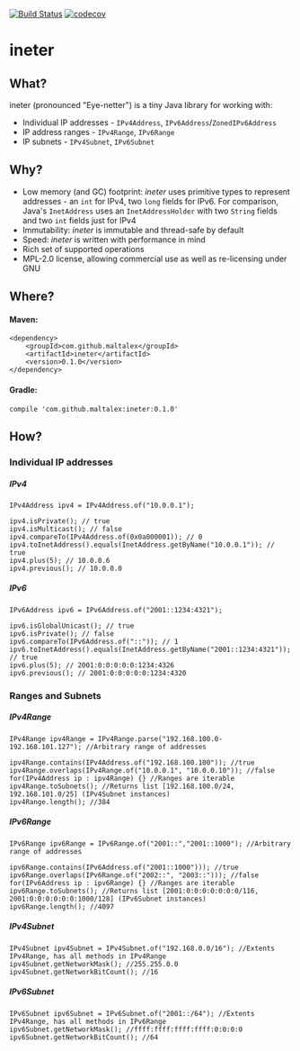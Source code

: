 [![Build Status](https://travis-ci.org/maltalex/ineter.svg?branch=master)](https://travis-ci.org/maltalex/ineter)
[![codecov](https://codecov.io/gh/maltalex/ineter/branch/master/graph/badge.svg)](https://codecov.io/gh/maltalex/ineter)

# ineter

## What?

ineter (pronounced "Eye-netter") is a tiny Java library for working with:
- Individual IP addresses - `IPv4Address`, `IPv6Address`/`ZonedIPv6Address`
- IP address ranges - `IPv4Range`, `IPv6Range`
- IP subnets - `IPv4Subnet`, `IPv6Subnet`

## Why?

- Low memory (and GC) footprint: *ineter* uses primitive types to represent addresses - an `int` for IPv4, two `long` fields for IPv6. For comparison, Java's `InetAddress` uses an `InetAddressHolder` with two `String` fields and two `int` fields just for IPv4
- Immutability: *ineter* is immutable and thread-safe by default
- Speed: *ineter* is written with performance in mind
- Rich set of supported operations
- MPL-2.0 license, allowing commercial use as well as re-licensing under GNU

## Where?
	
#### Maven:

	<dependency>
    	<groupId>com.github.maltalex</groupId>
    	<artifactId>ineter</artifactId>
    	<version>0.1.0</version>
	</dependency>

#### Gradle:

	compile 'com.github.maltalex:ineter:0.1.0'

## How?

### Individual IP addresses

##### IPv4

	IPv4Address ipv4 = IPv4Address.of("10.0.0.1");

	ipv4.isPrivate(); // true
	ipv4.isMulticast(); // false
	ipv4.compareTo(IPv4Address.of(0x0a000001)); // 0
	ipv4.toInetAddress().equals(InetAddress.getByName("10.0.0.1")); // true
	ipv4.plus(5); // 10.0.0.6
	ipv4.previous(); // 10.0.0.0
	
##### IPv6

	IPv6Address ipv6 = IPv6Address.of("2001::1234:4321");

	ipv6.isGlobalUnicast(); // true
	ipv6.isPrivate(); // false
	ipv6.compareTo(IPv6Address.of("::")); // 1
	ipv6.toInetAddress().equals(InetAddress.getByName("2001::1234:4321")); // true
	ipv6.plus(5); // 2001:0:0:0:0:0:1234:4326
	ipv6.previous(); // 2001:0:0:0:0:0:1234:4320
	
### Ranges and Subnets

##### IPv4Range

	IPv4Range ipv4Range = IPv4Range.parse("192.168.100.0-192.168.101.127"); //Arbitrary range of addresses
		
	ipv4Range.contains(IPv4Address.of("192.168.100.100")); //true
	ipv4Range.overlaps(IPv4Range.of("10.0.0.1", "10.0.0.10")); //false
	for(IPv4Address ip : ipv4Range) {} //Ranges are iterable
	ipv4Range.toSubnets(); //Returns list [192.168.100.0/24, 192.168.101.0/25] (IPv4Subnet instances)
	ipv4Range.length(); //384

##### IPv6Range

	IPv6Range ipv6Range = IPv6Range.of("2001::","2001::1000"); //Arbitrary range of addresses
		
	ipv6Range.contains(IPv6Address.of("2001::1000"))); //true
	ipv6Range.overlaps(IPv6Range.of("2002::", "2003::"))); //false
	for(IPv6Address ip : ipv6Range) {} //Ranges are iterable
	ipv6Range.toSubnets(); //Returns list [2001:0:0:0:0:0:0:0/116, 2001:0:0:0:0:0:0:1000/128] (IPv6Subnet instances)
	ipv6Range.length(); //4097

##### IPv4Subnet

	IPv4Subnet ipv4Subnet = IPv4Subnet.of("192.168.0.0/16"); //Extents IPv4Range, has all methods in IPv4Range
	ipv4Subnet.getNetworkMask(); //255.255.0.0
	ipv4Subnet.getNetworkBitCount(); //16
		
##### IPv6Subnet

	IPv6Subnet ipv6Subnet = IPv6Subnet.of("2001::/64"); //Extents IPv4Range, has all methods in IPv6Range
	ipv6Subnet.getNetworkMask(); //ffff:ffff:ffff:ffff:0:0:0:0
	ipv6Subnet.getNetworkBitCount(); //64

